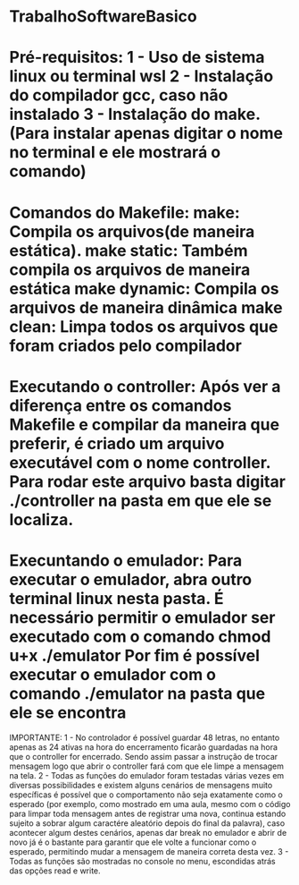 # TrabalhoSoftwareBasico
Pré-requisitos: 
1 - Uso de sistema linux ou terminal wsl
2 - Instalação do compilador gcc, caso não instalado
3 - Instalação do make.
(Para instalar apenas digitar o nome no terminal e ele mostrará o comando)
===============================================
Comandos do Makefile:
make: Compila os arquivos(de maneira estática).
make static: Também compila os arquivos de maneira estática
make dynamic: Compila os arquivos de maneira dinâmica
make clean: Limpa todos os arquivos que foram criados pelo compilador
===============================================
Executando o controller:
Após ver a diferença entre os comandos Makefile e compilar da maneira que preferir, é criado um arquivo executável com o nome controller.
Para rodar este arquivo basta digitar ./controller na pasta em que ele se localiza.
===============================================
Execuntando o emulador:
Para executar o emulador, abra outro terminal linux nesta pasta.
É necessário permitir o emulador ser executado com o comando chmod u+x ./emulator
Por fim é possível executar o emulador com o comando ./emulator na pasta que ele se encontra
===============================================
IMPORTANTE:
1 - No controlador é possível guardar 48 letras, no entanto apenas as 24 ativas na hora do encerramento ficarão guardadas na hora que o controller for encerrado. Sendo assim passar a instrução de trocar mensagem logo que abrir o controller fará com que ele limpe a mensagem na tela.
2 - Todas as funções do emulador foram testadas várias vezes em diversas possibilidades e existem alguns cenários de mensagens muito específicas é possível que o comportamento não seja exatamente como o esperado (por exemplo, como mostrado em uma aula, mesmo com o código para limpar toda mensagem antes de registrar uma nova, continua estando sujeito a sobrar algum caractére aleatório depois do final da palavra), caso acontecer algum destes cenários, apenas dar break no emulador e abrir de novo já é o bastante para garantir que ele volte a funcionar como o esperado, permitindo mudar a mensagem de maneira correta desta vez.
3 - Todas as funções são mostradas no console no menu, escondidas atrás das opções read e write.